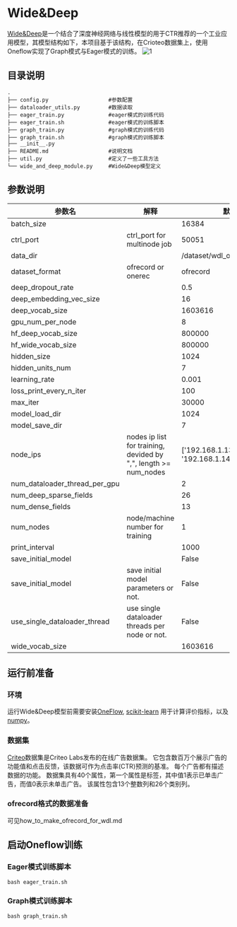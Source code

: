 # Wide&Deep
[Wide&Deep](https://ai.googleblog.com/2016/06/wide-deep-learning-better-together-with.html)是一个结合了深度神经网络与线性模型的用于CTR推荐的一个工业应用模型，其模型结构如下，本项目基于该结构，在Crioteo数据集上，使用Oneflow实现了Graph模式与Eager模式的训练。
![1](https://1.bp.blogspot.com/-Dw1mB9am1l8/V3MgtOzp3uI/AAAAAAAABGs/mP-3nZQCjWwdk6qCa5WraSpK8A7rSPj3ACLcB/s1600/image04.png)
## 目录说明
```
.
├── config.py                   #参数配置
├── dataloader_utils.py         #数据读取
├── eager_train.py              #eager模式的训练代码
├── eager_train.sh              #eager模式的训练脚本
├── graph_train.py              #graph模式的训练代码
├── graph_train.sh              #graph模式的训练脚本
├── __init__.py
├── README.md                   #说明文档
├── util.py                     #定义了一些工具方法
└── wide_and_deep_module.py     #Wide&Deep模型定义
```
## 参数说明
|参数名|解释|默认值|
|-----|---|------|
|batch_size||16384|
|ctrl_port|ctrl_port for multinode job|50051|
|data_dir||/dataset/wdl_ofrecord/ofrecord|
|dataset_format|ofrecord or onerec|ofrecord|
|deep_dropout_rate||0.5|
|deep_embedding_vec_size||16|
|deep_vocab_size||1603616|
|gpu_num_per_node||8|
|hf_deep_vocab_size||800000|
|hf_wide_vocab_size||800000|
|hidden_size||1024|
|hidden_units_num||7|
|learning_rate||0.001|
|loss_print_every_n_iter||100|
|max_iter||30000|
|model_load_dir||1024|
|model_save_dir||7|
|node_ips|nodes ip list for training, devided by ",", length >= num_nodes|['192.168.1.13', '192.168.1.14']|
|num_dataloader_thread_per_gpu||2|
|num_deep_sparse_fields||26|
|num_dense_fields||13|
|num_nodes|node/machine number for training|1|
|print_interval||1000|
|save_initial_model||False|
|save_initial_model|save initial model parameters or not.|False|
|use_single_dataloader_thread|use single dataloader threads per node or not.|False|
|wide_vocab_size||1603616|

## 运行前准备
### 环境
运行Wide&Deep模型前需要安装[OneFlow](https://github.com/Oneflow-Inc/oneflow), [scikit-learn](https://scikit-learn.org/stable/install.html) 用于计算评价指标，以及[numpy](https://numpy.org/)。


### 数据集
[Criteo](https://figshare.com/articles/dataset/Kaggle_Display_Advertising_Challenge_dataset/5732310)数据集是Criteo Labs发布的在线广告数据集。 它包含数百万个展示广告的功能值和点击反馈，该数据可作为点击率(CTR)预测的基准。 每个广告都有描述数据的功能。 数据集具有40个属性，第一个属性是标签，其中值1表示已单击广告，而值0表示未单击广告。 该属性包含13个整数列和26个类别列。

### ofrecord格式的数据准备
可见how_to_make_ofrecord_for_wdl.md

## 启动Oneflow训练
### Eager模式训练脚本
```
bash eager_train.sh
```
### Graph模式训练脚本
```
bash graph_train.sh
```









